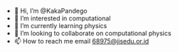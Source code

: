 - 👋 Hi, I’m @KakaPandego
- 👀 I’m interested in computational
- 🌱 I’m currently learning physics
- 💞️ I’m looking to collaborate on computational physics 
- 📫 How to reach me email 68975@jisedu.or.id

<!---
KakaPandego/KakaPandego is a ✨ special ✨ repository because its `README.md` (this file) appears on your GitHub profile.
You can click the Preview link to take a look at your changes.
--->
